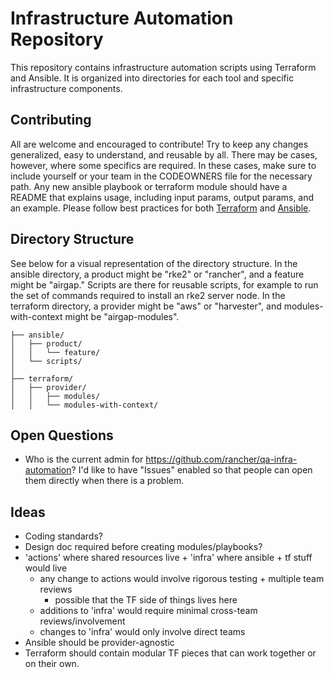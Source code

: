 # Infrastructure Automation Repository

This repository contains infrastructure automation scripts using Terraform and Ansible. It is organized into directories for each tool and specific infrastructure components.

## Contributing

All are welcome and encouraged to contribute! Try to keep any changes generalized, easy to understand, and reusable by all. There may be cases, however, where some specifics are required. In these cases, make sure to include yourself or your team in the CODEOWNERS file for the necessary path. Any new ansible playbook or terraform module should have a README that explains usage, including input params, output params, and an example. Please follow best practices for both [Terraform](https://developer.hashicorp.com/terraform/language/style) and [Ansible](https://docs.ansible.com/ansible/latest/tips_tricks/ansible_tips_tricks.html).

## Directory Structure

See below for a visual representation of the directory structure. In the ansible directory, a product might be "rke2" or "rancher", and a feature might be "airgap." Scripts are there for reusable scripts, for example to run the set of commands required to install an rke2 server node. In the terraform directory, a provider might be "aws" or "harvester", and modules-with-context might be "airgap-modules".

```
├── ansible/
│   ├── product/
│   │   └── feature/
│   └── scripts/
│       
├── terraform/
│   ├── provider/
│   │   ├── modules/
│   │   └── modules-with-context/
```

## Open Questions

- Who is the current admin for https://github.com/rancher/qa-infra-automation? I'd like to have "Issues" enabled so that people can open them directly when there is a problem.

## Ideas
- Coding standards?
- Design doc required before creating modules/playbooks?
- 'actions' where shared resources live + 'infra' where ansible + tf stuff would live
  - any change to actions would involve rigorous testing + multiple team reviews
    - possible that the TF side of things lives here
  - additions to 'infra' would require minimal cross-team reviews/involvement
  - changes to 'infra' would only involve direct teams
- Ansible should be provider-agnostic
- Terraform should contain modular TF pieces that can work together or on their own.

